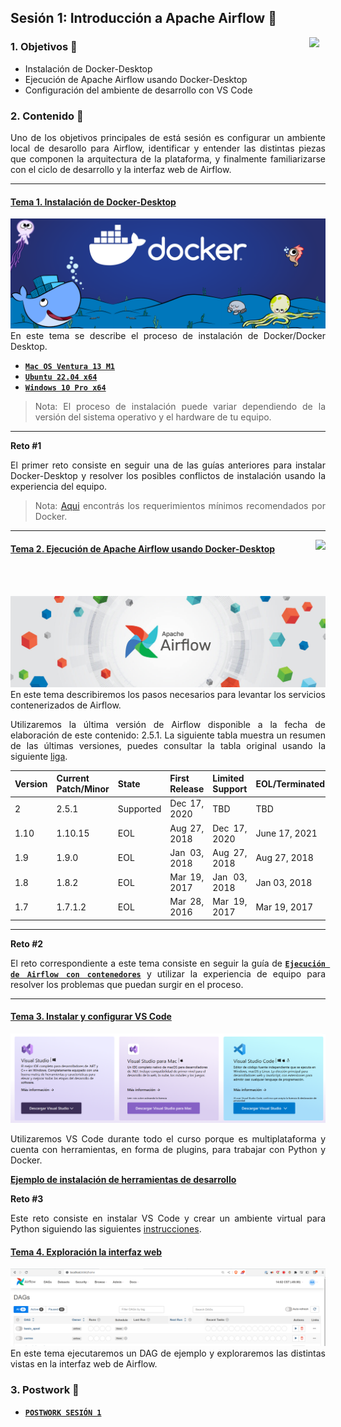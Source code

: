 ## Sesión 1: Introducción a Apache Airflow 🤖

<img src="../images/android-kotlin.png" align="right" height="120" hspace="10">
<div style="text-align: justify;">

### 1. Objetivos :dart: 

- Instalación de Docker-Desktop
- Ejecución de Apache Airflow usando Docker-Desktop
- Configuración del ambiente de desarrollo con VS Code

### 2. Contenido :blue_book:

Uno de los objetivos principales de está sesión es configurar un ambiente local de desarollo para Airflow, identificar y entender las distintas piezas que componen la arquitectura de la plataforma, y finalmente familiarizarse con el ciclo de desarrollo y la interfaz web de Airflow.

---

#### <ins>Tema 1. Instalación de Docker-Desktop</ins>

![image](/Sesion-01/assets/img/docker.png)
En este tema se describe el proceso de instalación de Docker/Docker Desktop.

- [**`Mac OS Ventura 13 M1`**](/Sesion-01/Ejemplo-01/mac_os_ventura_13_1_instalacion_docker_desktop.md)
- [**`Ubuntu 22.04 x64`**](/Sesion-01/Ejemplo-01/ubuntu_22_04_instalacion_docker_desktop.md)
- [**`Windows 10 Pro x64`**](/Sesion-01/Ejemplo-01/windows_10_instalacion_docker_desktop.md)

> Nota: El proceso de instalación puede variar dependiendo de la versión del sistema operativo y el hardware de tu equipo.

---

**Reto #1** 

El primer reto consiste en seguir una de las guías anteriores para instalar Docker-Desktop y resolver los posibles conflictos de instalación usando la experiencia del equipo.

> Nota: [Aqui](/Sesion-01/Reto-01/requerimientos_de_sistema_para_docker_desktop.md) encontrás los requerimientos mínimos recomendados por Docker.

---

<img src="images/structure.png" align="right" height="90"> 

#### <ins>Tema 2. Ejecución de Apache Airflow usando Docker-Desktop</ins>

![image](/Sesion-01/assets/img/airflow_banner.jpg)
En este tema describiremos los pasos necesarios para levantar los servicios contenerizados de Airflow.

Utilizaremos la última versión de Airflow disponible a la fecha de elaboración de este contenido: 2.5.1. La siguiente tabla muestra un resumen de las últimas versiones, puedes consultar la tabla original usando la siguiente [liga](https://airflow.apache.org/docs/apache-airflow/stable/installation/supported-versions.html).


| Version | Current Patch/Minor | State     | First Release | Limited Support | EOL/Terminated |
|---------|---------------------|-----------|---------------|-----------------|----------------|
| 2       | 2.5.1               | Supported | Dec 17, 2020  | TBD             | TBD            |
| 1.10    | 1.10.15             | EOL       | Aug 27, 2018  | Dec 17, 2020    | June 17, 2021  |
| 1.9     | 1.9.0               | EOL       | Jan 03, 2018  | Aug 27, 2018    | Aug 27, 2018   |
| 1.8     | 1.8.2               | EOL       | Mar 19, 2017  | Jan 03, 2018    | Jan 03, 2018   |
| 1.7     | 1.7.1.2             | EOL       | Mar 28, 2016  | Mar 19, 2017    | Mar 19, 2017   |
---

**Reto #2**

El reto correspondiente a este tema consiste en seguir la guía de [**`Ejecución de Airflow con contenedores`**](/Sesion-01/Ejemplo-02/ejecucion_de_airflow_con_contenedores.md) y utilizar la experiencia de equipo para resolver los problemas que puedan surgir en el proceso.

---

#### <ins>Tema 3. Instalar y configurar VS Code</ins>
![image](/Sesion-01/assets/img/vscode.png)

Utilizaremos VS Code durante todo el curso porque es multiplataforma y cuenta con herramientas, en forma de plugins, para trabajar con Python y Docker.

[**Ejemplo de instalación de herramientas de desarrollo**](Sesion-01/Ejemplo-03/preparar_ambiente_de_desarrollo.md)

**Reto #3**

Este reto consiste en instalar VS Code y crear un ambiente virtual para Python siguiendo las siguientes [instrucciones](/Sesion-01/Ejemplo-03/preparar_ambiente_de_desarrollo.md).

#### <ins>Tema 4. Exploración la interfaz web</ins>
![image](/Sesion-01/assets/img/airflow_ui.png)
 En este tema ejecutaremos un DAG de ejemplo y exploraremos las distintas vistas en la interfaz web de Airflow.

### 3. Postwork :memo:

- [**`POSTWORK SESIÓN 1`**](./Postwork/)

<br/>


</div>

